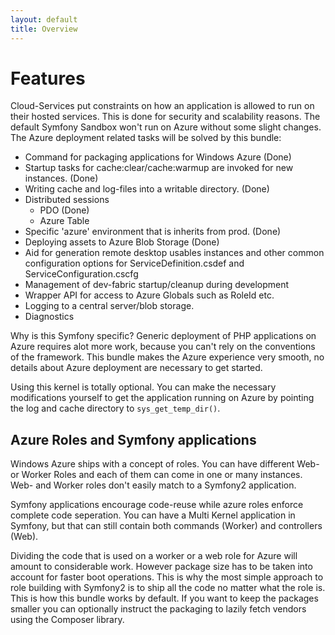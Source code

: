 ```yaml
---
layout: default
title: Overview
---
```


# Features

Cloud-Services put constraints on how an application is allowed to run on their hosted services. This is done for security and scalability reasons. The default Symfony Sandbox won't run on Azure without some slight changes. The Azure deployment related tasks will be solved by this bundle:

* Command for packaging applications for Windows Azure (Done)
* Startup tasks for cache:clear/cache:warmup are invoked for new instances. (Done)
* Writing cache and log-files into a writable directory. (Done)
* Distributed sessions
   * PDO (Done)
   * Azure Table
* Specific 'azure' environment that is inherits from prod. (Done)
* Deploying assets to Azure Blob Storage (Done)
* Aid for generation remote desktop usables instances and other common configuration options for ServiceDefinition.csdef and ServiceConfiguration.cscfg
* Management of dev-fabric startup/cleanup during development
* Wrapper API for access to Azure Globals such as RoleId etc.
* Logging to a central server/blob storage.
* Diagnostics

Why is this Symfony specific? Generic deployment of PHP applications on Azure requires alot more work, because you can't rely on the conventions of the framework. This bundle makes the Azure experience very smooth, no details about Azure deployment are necessary to get started.


Using this kernel is totally optional. You can make the necessary modifications yourself to get the application running on Azure by pointing the log and cache directory to `sys_get_temp_dir()`.

## Azure Roles and Symfony applications

Windows Azure ships with a concept of roles. You can have different Web- or Worker Roles and each of them can come in one or many instances. Web- and Worker roles don't easily match to a Symfony2 application.

Symfony applications encourage code-reuse while azure roles enforce complete code seperation. You can have a Multi Kernel application in Symfony, but that can still contain both commands (Worker) and controllers (Web).

Dividing the code that is used on a worker or a web role for Azure will amount to considerable work. However package size has to be taken into account for faster boot operations. This is why the most simple approach to role building with Symfony2 is to ship all the code no matter what the role is. This is how this bundle works by default. If you want to keep the packages smaller you can optionally instruct the packaging to lazily fetch vendors using the Composer library.

